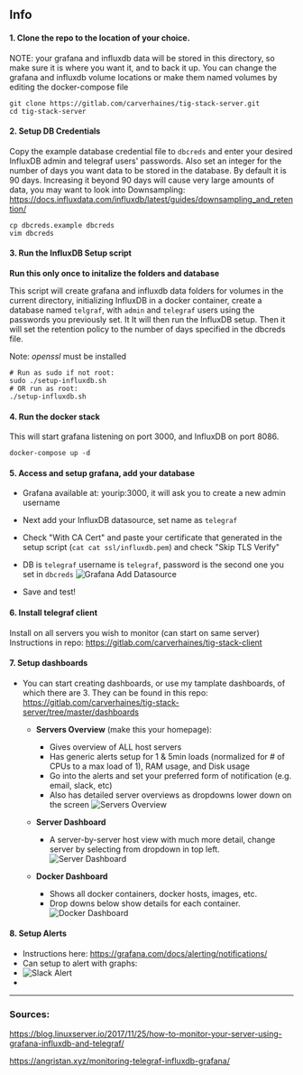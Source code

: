 ## Info

#### 1. Clone the repo to the location of your choice.
NOTE: your grafana and influxdb data will be stored in this directory, so make sure it is where you want it, and to back it up. You can change the grafana and influxdb volume locations or make them named volumes by editing the docker-compose file
```
git clone https://gitlab.com/carverhaines/tig-stack-server.git
cd tig-stack-server
```


#### 2. Setup DB Credentials
Copy the example database credential file to `dbcreds` and enter your desired InfluxDB admin and telegraf users' passwords. Also set an integer for the number of days you want data to be stored in the database. By default it is 90 days. Increasing it beyond 90 days will cause very large amounts of data, you may want to look into Downsampling: https://docs.influxdata.com/influxdb/latest/guides/downsampling_and_retention/
```
cp dbcreds.example dbcreds
vim dbcreds
```

#### 3. Run the InfluxDB Setup script
**Run this only once to initalize the folders and database**

This script will create grafana and influxdb data folders for volumes in the current directory, initializing InfluxDB in a docker container, create a database named `telgraf`, with `admin` and `telegraf` users using the passwords you previously set. It
It will then run the InfluxDB setup. Then it will set the retention policy to the number of days specified in the dbcreds file.

Note: *openssl* must be installed
```
# Run as sudo if not root:
sudo ./setup-influxdb.sh
# OR run as root:
./setup-influxdb.sh
```

#### 4. Run the docker stack
This will start grafana listening on port 3000, and InfluxDB on port 8086.
```
docker-compose up -d
```

#### 5. Access and setup grafana, add your database
* Grafana available at: yourip:3000, it will ask you to create a new admin username
* Next add your InfluxDB datasource, set name as `telegraf`
* Check "With CA Cert" and paste your certificate that generated in the setup script (`cat cat ssl/influxdb.pem`) and check "Skip TLS Verify"
* DB is `telegraf` username is `telegraf`, password is the second one you set in `dbcreds`
![Grafana Add Datasource](https://gitlab.com/uploads/-/system/personal_snippet/1886760/03299766942173c25e1945ada377fd0f/Capture0.JPG)


* Save and test!

#### 6. Install telegraf client
Install on all servers you wish to monitor (can start on same server)
Instructions in repo:
https://gitlab.com/carverhaines/tig-stack-client


#### 7. Setup dashboards
* You can start creating dashboards, or use my tamplate dashboards, of which there are 3. They can be found in this repo: https://gitlab.com/carverhaines/tig-stack-server/tree/master/dashboards

  * **Servers Overview** (make this your homepage):
    * Gives overview of ALL host servers
    * Has generic alerts setup for 1 & 5min loads (normalized for # of CPUs to a max load of 1), RAM usage, and Disk usage
    * Go into the alerts and set your preferred form of notification (e.g. email, slack, etc)
    * Also has detailed server overviews as dropdowns lower down on the screen
    ![Servers Overview](https://gitlab.com/uploads/-/system/personal_snippet/1886760/413bb8dd9428650bdfca0891edc61997/Capture1.JPG)


  * **Server Dashboard**
    * A server-by-server host view with much more detail, change server by selecting from dropdown in top left.
    ![Server Dashboard](https://gitlab.com/uploads/-/system/personal_snippet/1886760/2721114b14bd2c42549df16d883c8f0f/Capture2.JPG)


  * **Docker Dashboard**
    * Shows all docker containers, docker hosts, images, etc.
    * Drop downs below show details for each container.
    ![Docker Dashboard](https://gitlab.com/uploads/-/system/personal_snippet/1886760/678155ee257e67b29b1eba4b0d942894/Capture3.JPG)


#### 8. Setup Alerts
* Instructions here: https://grafana.com/docs/alerting/notifications/
* Can setup to alert with graphs:
* ![Slack Alert](https://angristan.xyz/content/images/2018/04/grafana_telegram_webdav.png)
* 

----

### Sources:
https://blog.linuxserver.io/2017/11/25/how-to-monitor-your-server-using-grafana-influxdb-and-telegraf/

https://angristan.xyz/monitoring-telegraf-influxdb-grafana/
